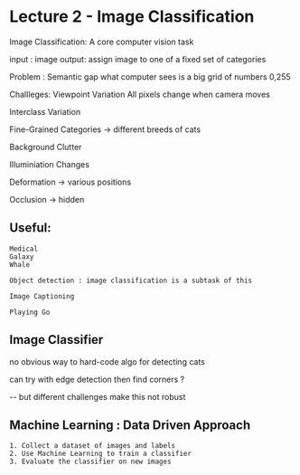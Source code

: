 # Lecture 2 - Image Classification


Image Classification: A core computer vision task

input : image 
output: assign image to one of a fixed set of categories

Problem : Semantic gap 
what computer sees is a big grid of numbers 0,255

Challleges: Viewpoint Variation
All pixels change when camera moves

Interclass Variation

Fine-Grained Categories -> different breeds of cats

Background Clutter 

Illuminiation Changes 

Deformation -> various positions

Occlusion -> hidden

## Useful:
    Medical 
    Galaxy 
    Whale

    Object detection : image classification is a subtask of this 

    Image Captioning

    Playing Go

## Image Classifier

no obvious way to hard-code algo for detecting cats

can try with edge detection then find corners ?

-- but different challenges make this not robust


## Machine Learning : Data Driven Approach

    1. Collect a dataset of images and labels
    2. Use Machine Learning to train a classifier
    3. Evaluate the classifier on new images

    


